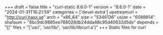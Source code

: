 +++
draft = false
title = "curl-static 8.6.0-1"
version = "8.6.0-1"
date = "2024-01-31T16:21:59"
categories = ['devel-extra']
upstreamurl = "http://curl.haxx.se"
arch = "x86_64"
size = "5346136"
usize = "6089914"
sha1sum = "6bc9dc9885ee788028db24dda48c95d40632d5de"
depends = "[]"
files = "['usr/', 'usr/lib/', 'usr/lib/libcurl.a']"
+++
Static files for curl